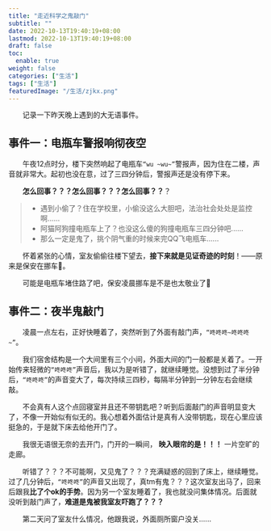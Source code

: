 ```yaml
---
title: "走近科学之鬼敲门"
subtitle: ""
date: 2022-10-13T19:40:19+08:00
lastmod: 2022-10-13T19:40:19+08:00
draft: false
toc:
  enable: true
weight: false
categories: ["生活"]
tags: ["生活"]
featuredImage: "/生活/zjkx.png" 
---
```


&emsp;&emsp;记录一下昨天晚上遇到的大无语事件。

## 事件一：电瓶车警报响彻夜空

&emsp;&emsp;午夜12点时分，楼下突然响起了电瓶车`“wu ~wu~”`警报声，因为住在二楼，声音就非常大。起初也没在意，过了三四分钟后，警报声还是没有停下来。

&emsp;&emsp;**怎么回事？？？怎么回事？？？怎么回事？？**？

>- 遇到小偷了？住在学校里，小偷没这么大胆吧，法治社会处处是监控啊......
>- 阿猫阿狗撞电瓶车上了？也没这么傻的狗撞电瓶车三四分钟吧......
>- 那么一定是鬼了，挑个阴气重的时候来完QQ飞电瓶车......

&emsp;&emsp;怀着紧张的心情，室友偷偷往楼下望去，**接下来就是见证奇迹的时刻**！——原来是保安在挪车🤡。

&emsp;&emsp;可能是电瓶车堵住路了吧，保安凌晨挪车是不是也太敬业了🤕

## 事件二：夜半鬼敲门

&emsp;&emsp;凌晨一点左右，正好快睡着了，突然听到了外面有敲门声，`“咚咚咚~咚咚咚~”`。

&emsp;&emsp;我们宿舍结构是一个大间里有三个小间，外面大间的门一般都是关着了。一开始传来轻微的`“咚咚咚”`声音后，我以为是听错了，就继续睡觉。没想到过了半分钟后，`“咚咚咚”`的声音变大了，每次持续三四秒，每隔半分钟到一分钟左右会继续敲。

&emsp;&emsp;不会真有人这个点回寝室并且还不带钥匙吧？听到后面敲门的声音明显变大了，不像一开始似有似无的。我心想着外面估计是真有人没带钥匙，现在心里应该挺急的，于是就下床去给他开门了。

&emsp;&emsp;我很无语很无奈的去开门，门开的一瞬间， **映入眼帘的是！！！** 一片空旷的走廊。

&emsp;&emsp;听错了？？？不可能啊，又见鬼了？？？充满疑惑的回到了床上，继续睡觉。过了几分钟后，`“咚咚咚”`的声音又出现了，真tm有鬼？？？这次室友出马了，回来后跟我**比了个ok的手势**。因为另一个室友睡着了，我也就没问集体情况。后面就没听到敲门声了，**难道是鬼被我室友吓跑了？？？**

&emsp;&emsp;第二天问了室友什么情况，他跟我说，外面厕所窗户没关......
